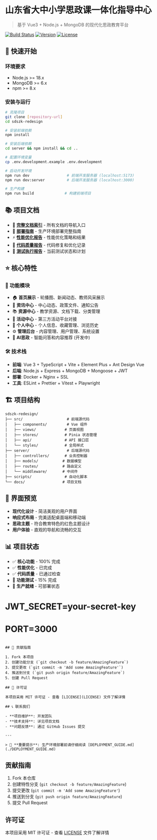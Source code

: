 # 山东省大中小学思政课一体化指导中心

> 基于 Vue3 + Node.js + MongoDB 的现代化思政教育平台

[![Build Status](https://img.shields.io/badge/build-passing-brightgreen.svg)](https://github.com)
[![Version](https://img.shields.io/badge/version-1.0.0-blue.svg)](https://github.com)
[![License](https://img.shields.io/badge/license-MIT-green.svg)](https://github.com)

## 🚀 快速开始

### 环境要求

- Node.js >= 18.x
- MongoDB >= 6.x
- npm >= 8.x

### 安装与运行

```bash
# 克隆项目
git clone [repository-url]
cd sdszk-redesign

# 安装前端依赖
npm install

# 安装后端依赖
cd server && npm install && cd ..

# 配置环境变量
cp .env.development.example .env.development

# 启动开发环境
npm run dev                 # 前端开发服务器 (localhost:5173)
npm run dev:server          # 后端开发服务器 (localhost:3000)

# 生产构建
npm run build              # 构建前端项目
```

## 📚 项目文档

- 📖 **[完整文档索引](./PROJECT_DOCS_INDEX.md)** - 所有文档的导航入口
- 🚀 **[部署指南](./DEPLOYMENT_GUIDE.md)** - 生产环境部署完整指南
- ⚡ **[性能优化报告](./OPTIMIZATION_COMPLETE_REPORT.md)** - 性能优化策略和结果
- 🔧 **[代码质量报告](./SYNTAX_FIXES_REPORT.md)** - 代码修复和优化记录
- 🧪 **[测试执行报告](./test-execution-report.md)** - 当前测试状态和计划

## ⭐ 核心特性

### 🎯 功能模块

- 🏠 **首页展示** - 轮播图、新闻动态、教师风采展示
- 📰 **资讯中心** - 中心动态、政策文件、通知公告
- 📚 **资源中心** - 教学资源、文档下载、分类管理
- 🎉 **活动中心** - 第三方活动平台对接
- 👤 **个人中心** - 个人信息、收藏管理、浏览历史
- ⚙️ **管理后台** - 内容管理、用户管理、系统设置
- 🤖 **AI思政** - 智能问答和内容推荐 (开发中)

### 🛠 技术栈

- **前端**: Vue 3 + TypeScript + Vite + Element Plus + Ant Design Vue
- **后端**: Node.js + Express + MongoDB + Mongoose + JWT
- **部署**: Docker + Nginx + SSL
- **工具**: ESLint + Prettier + Vitest + Playwright

## 🏗 项目结构

```
sdszk-redesign/
├── src/                    # 前端源代码
│   ├── components/         # Vue 组件
│   ├── views/             # 页面视图
│   ├── stores/            # Pinia 状态管理
│   ├── api/               # API 接口层
│   └── styles/            # 全局样式
├── server/                 # 后端源代码
│   ├── controllers/       # 业务控制器
│   ├── models/           # 数据模型
│   ├── routes/           # 路由定义
│   └── middleware/       # 中间件
├── scripts/               # 自动化脚本
└── docs/                 # 项目文档
```

## 🎨 界面预览

- **现代化设计** - 简洁美观的用户界面
- **响应式布局** - 完美适配桌面端和移动端
- **思政主题** - 符合教育特色的红色主题设计
- **用户体验** - 直观的导航和流畅的交互

## 📊 项目状态

- ✅ **核心功能** - 100% 完成
- ✅ **性能优化** - 已完成
- ✅ **代码质量** - 已通过检查
- 🧪 **功能测试** - 15% 完成
- 🚀 **生产就绪** - 可部署状态

# JWT_SECRET=your-secret-key

# PORT=3000

```

## 🤝 贡献指南

1. Fork 本项目
2. 创建功能分支 (`git checkout -b feature/AmazingFeature`)
3. 提交更改 (`git commit -m 'Add some AmazingFeature'`)
4. 推送到分支 (`git push origin feature/AmazingFeature`)
5. 创建 Pull Request

## 📝 许可证

本项目采用 MIT 许可证 - 查看 [LICENSE](LICENSE) 文件了解详情

## 📞 联系我们

- **项目维护**: 开发团队
- **技术支持**: 详见项目文档
- **问题反馈**: 通过 GitHub Issues 提交

---

> 📌 **重要提示**: 生产环境部署前请仔细阅读 [DEPLOYMENT_GUIDE.md](./DEPLOYMENT_GUIDE.md)
```

## 贡献指南

1. Fork 本仓库
2. 创建特性分支 (`git checkout -b feature/AmazingFeature`)
3. 提交更改 (`git commit -m 'Add some AmazingFeature'`)
4. 推送到分支 (`git push origin feature/AmazingFeature`)
5. 提交 Pull Request

## 许可证

本项目采用 MIT 许可证 - 查看 [LICENSE](LICENSE) 文件了解详情
